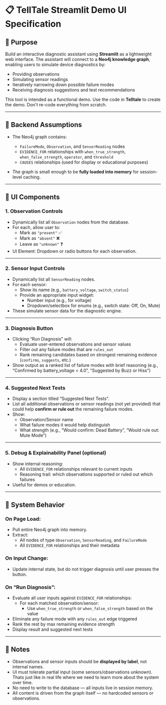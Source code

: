 
# 📋 TellTale Streamlit Demo UI Specification

## 🎯 Purpose

Build an interactive diagnostic assistant using **Streamlit** as a lightweight web interface. The assistant will connect to a **Neo4j knowledge graph**, enabling users to simulate device diagnostics by:

- Providing observations
- Simulating sensor readings
- Iteratively narrowing down possible failure modes
- Receiving diagnosis suggestions and test recommendations

This tool is intended as a functional demo.  Use the code in **Telltale**  to create the demo.  Don't re-code everything from scratch.

---

## 🔗 Backend Assumptions

- The Neo4j graph contains:
  - `FailureMode`, `Observation`, and `SensorReading` nodes
  - `EVIDENCE_FOR` relationships with `when_true_strength`, `when_false_strength`, `operator`, and `threshold`
  - `CAUSES` relationships (used for display or educational purposes)

- The graph is small enough to be **fully loaded into memory** for session-level caching.

---

## 🧱 UI Components

### 1. **Observation Controls**
- Dynamically list all `Observation` nodes from the database.
- For each, allow user to:
  - Mark as `"present"` ✅
  - Mark as `"absent"` ❌
  - Leave as `"unknown"` ❓
- UI Element: Dropdown or radio buttons for each observation.

---

### 2. **Sensor Input Controls**
- Dynamically list all `SensorReading` nodes.
- For each sensor:
  - Show its name (e.g., `battery_voltage`, `switch_status`)
  - Provide an appropriate input widget:
    - Number input (e.g., for voltage)
    - Dropdown/selectbox for enums (e.g., switch state: Off, On, Mute)
- These simulate sensor data for the diagnostic engine.

---

### 3. **Diagnosis Button**
- Clicking “Run Diagnosis” will:
  - Evaluate user-entered observations and sensor values
  - Filter out any failure modes that are `rules_out`
  - Rank remaining candidates based on strongest remaining evidence (`confirms`, `suggests`, etc.)
- Show output as a ranked list of failure modes with brief reasoning (e.g., “Confirmed by battery_voltage < 4.0”, “Suggested by Buzz or Hiss”)

---

### 4. **Suggested Next Tests**
- Display a section titled “Suggested Next Tests”.
- List all additional observations or sensor readings (not yet provided) that could help **confirm or rule out** the remaining failure modes.
- Show:
  - Observation/Sensor name
  - What failure modes it would help distinguish
  - What strength (e.g., “Would confirm: Dead Battery”, “Would rule out: Mute Mode”)

---

### 5. **Debug & Explainability Panel (optional)**
- Show internal reasoning:
  - All `EVIDENCE_FOR` relationships relevant to current inputs
  - Reasoning trail: which observations supported or ruled out which failures
- Useful for demos or education.

---

## 🔄 System Behavior

### On Page Load:
- Pull entire Neo4j graph into memory.
- Extract:
  - All nodes of type `Observation`, `SensorReading`, and `FailureMode`
  - All `EVIDENCE_FOR` relationships and their metadata

### On Input Change:
- Update internal state, but do not trigger diagnosis until user presses the button.

### On “Run Diagnosis”:
- Evaluate all user inputs against `EVIDENCE_FOR` relationships:
  - For each matched observation/sensor:
    - Use `when_true_strength` or `when_false_strength` based on the value
- Eliminate any failure mode with any `rules_out` edge triggered
- Rank the rest by max remaining evidence strength
- Display result and suggested next tests

---

## 📌 Notes

- Observations and sensor inputs should be **displayed by label**, not internal names.
- UI must tolerate partial input (some sensors/observations unknown).  Thats just like in real life where we need to learn more about the system over time.
- No need to write to the database — all inputs live in session memory.
- All content is driven from the graph itself — no hardcoded sensors or observations.